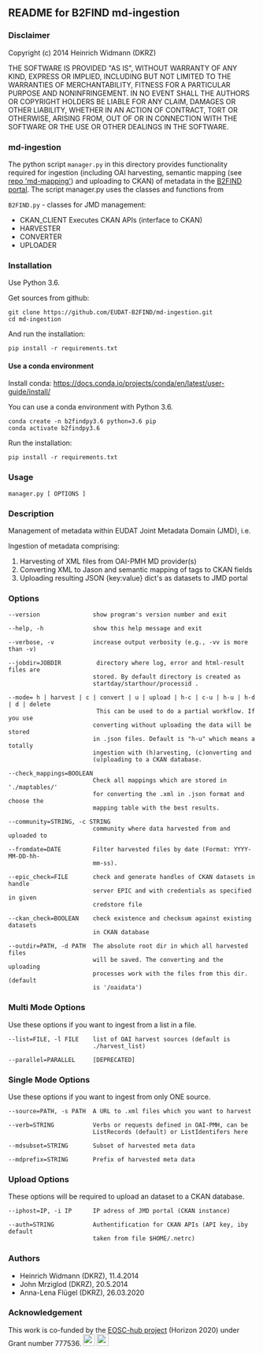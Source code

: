 ## README for B2FIND md-ingestion

### Disclaimer

Copyright (c) 2014 Heinrich Widmann (DKRZ)

THE SOFTWARE IS PROVIDED "AS IS", WITHOUT WARRANTY OF ANY KIND, EXPRESS OR
IMPLIED, INCLUDING BUT NOT LIMITED TO THE WARRANTIES OF MERCHANTABILITY,
FITNESS FOR A PARTICULAR PURPOSE AND NONINFRINGEMENT. IN NO EVENT SHALL THE
AUTHORS OR COPYRIGHT HOLDERS BE LIABLE FOR ANY CLAIM, DAMAGES OR OTHER
LIABILITY, WHETHER IN AN ACTION OF CONTRACT, TORT OR OTHERWISE, ARISING FROM,
OUT OF OR IN CONNECTION WITH THE SOFTWARE OR THE USE OR OTHER DEALINGS IN
THE SOFTWARE.

### md-ingestion

The python script `manager.py` in this directory provides functionality required for
ingestion (including OAI harvesting, semantic mapping (see 
[repo 'md-mapping'](https://github.com/EUDAT-B2FIND/md-mapping)) and uploading 
to CKAN) of metadata in the [B2FIND portal](http://b2find.eudat.eu/).
The script manager.py uses the classes and functions from

`B2FIND.py` - classes for JMD management:
  - CKAN_CLIENT  Executes CKAN APIs (interface to CKAN)
  - HARVESTER
  - CONVERTER
  - UPLOADER

### Installation

Use Python 3.6.

Get sources from github:

```
git clone https://github.com/EUDAT-B2FIND/md-ingestion.git
cd md-ingestion
```

And run the installation:

```
pip install -r requirements.txt
```

#### Use a conda environment

Install conda: 
https://docs.conda.io/projects/conda/en/latest/user-guide/install/

You can use a conda environment with Python 3.6.

```
conda create -n b2findpy3.6 python=3.6 pip
conda activate b2findpy3.6
```

Run the installation:

```
pip install -r requirements.txt
```

### Usage

```
manager.py [ OPTIONS ]
```

### Description

Management of metadata within EUDAT Joint Metadata Domain (JMD), i.e.

Ingestion of metadata comprising:

1. Harvesting of XML files from OAI-PMH MD provider(s)
2. Converting XML to Jason and semantic mapping of tags to CKAN fields
3. Uploading resulting JSON {key:value} dict's as datasets to JMD portal


### Options

```
--version               show program's version number and exit

--help, -h              show this help message and exit

--verbose, -v           increase output verbosity (e.g., -vv is more than -v)

--jobdir=JOBDIR          directory where log, error and html-result files are
                        stored. By default directory is created as
                        startday/starthour/processid .

--mode= h | harvest | c | convert | u | upload | h-c | c-u | h-u | h-d | d | delete
                         This can be used to do a partial workflow. If you use
                        converting without uploading the data will be stored
                        in .json files. Default is "h-u" which means a totally
                        ingestion with (h)arvesting, (c)onverting and
                        (u)ploading to a CKAN database.

--check_mappings=BOOLEAN
                        Check all mappings which are stored in './maptables/'
                        for converting the .xml in .json format and choose the
                        mapping table with the best results.

--community=STRING, -c STRING
                        community where data harvested from and uploaded to

--fromdate=DATE         Filter harvested files by date (Format: YYYY-MM-DD-hh-
                        mm-ss).

--epic_check=FILE       check and generate handles of CKAN datasets in handle
                        server EPIC and with credentials as specified in given
                        credstore file

--ckan_check=BOOLEAN    check existence and checksum against existing datasets
                        in CKAN database

--outdir=PATH, -d PATH  The absolute root dir in which all harvested files
                        will be saved. The converting and the uploading
                        processes work with the files from this dir. (default
                        is '/oaidata')
```

### Multi Mode Options

Use these options if you want to ingest from a list in a file.
```
--list=FILE, -l FILE    list of OAI harvest sources (default is
                        ./harvest_list)

--parallel=PARALLEL     [DEPRECATED]
```

### Single Mode Options

Use these options if you want to ingest from only ONE source.
```
--source=PATH, -s PATH  A URL to .xml files which you want to harvest

--verb=STRING           Verbs or requests defined in OAI-PMH, can be
                        ListRecords (default) or ListIdentifers here

--mdsubset=STRING       Subset of harvested meta data

--mdprefix=STRING       Prefix of harvested meta data
```


### Upload Options

These options will be required to upload an dataset to a CKAN database.
```
--iphost=IP, -i IP      IP adress of JMD portal (CKAN instance)

--auth=STRING           Authentification for CKAN APIs (API key, iby default
                        taken from file $HOME/.netrc)
```


### Authors

* Heinrich Widmann (DKRZ), 11.4.2014
* John Mrziglod (DKRZ), 20.5.2014
* Anna-Lena Flügel (DKRZ), 26.03.2020

### Acknowledgement

This work is co-funded by the [EOSC-hub project](http://eosc-hub.eu/) (Horizon 2020) under Grant number 777536.
<img src="https://wiki.eosc-hub.eu/download/attachments/1867786/eu%20logo.jpeg?version=1&modificationDate=1459256840098&api=v2" height="24">
<img src="https://wiki.eosc-hub.eu/download/attachments/18973612/eosc-hub-web.png?version=1&modificationDate=1516099993132&api=v2" height="24">